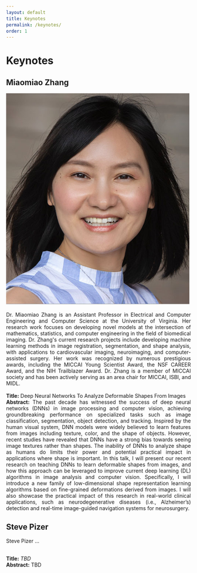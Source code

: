 ```yaml
---
layout: default
title: Keynotes
permalink: /keynotes/
order: 1
---
```

# Keynotes

## Miaomiao Zhang
<img style="float: left; margin: 0 20px 20px 0;" src="../images/miaomiao_zhang.jpg" alt="Miaomiao Zhang">
<p align="justify">Dr. Miaomiao Zhang is an Assistant Professor in Electrical and Computer Engineering and Computer Science at the University of Virginia. Her research work focuses on developing novel models at the intersection of mathematics, statistics, and computer engineering in the field of biomedical imaging. Dr. Zhang's current research projects include developing machine learning methods in image registration, segmentation, and shape analysis, with applications to cardiovascular imaging, neuroimaging, and computer-assisted surgery. Her work was recognized by numerous prestigious awards, including the MICCAI Young Scientist Award, the NSF CAREER Award, and the NIH Trailblazer Award. Dr. Zhang is a member of MICCAI society and has been actively serving as an area chair for MICCAI, ISBI, and MIDL.<br><br>
<b>Title:</b> Deep Neural Networks To Analyze Deformable Shapes From Images<br>
<b>Abstract:</b> The past decade has witnessed the success of deep neural networks (DNNs) in image processing and computer vision, achieving groundbreaking performance on specialized tasks such as image classification, segmentation, object detection, and tracking. Inspired by the human visual system, DNN models were widely believed to learn features from images including texture, color, and the shape of objects. However, recent studies have revealed that DNNs have a strong bias towards seeing image textures rather than shapes. The inability of DNNs to analyze shape as humans do limits their power and potential practical impact in applications where shape is important. In this talk, I will present our recent research on teaching DNNs to learn deformable shapes from images, and how this approach can be leveraged to improve current deep learning (DL) algorithms in image analysis and computer vision. Specifically, I will introduce a new family of low-dimensional shape representation learning algorithms based on fine-grained deformations derived from images.  I will also showcase the practical impact of this research in real-world clinical applications, such as neurodegenerative diseases (i.e., Alzheimer’s) detection and real-time image-guided navigation systems for neurosurgery. <br></p>

## Steve Pizer

<p align="justify">Steve Pizer ...<br><br>

<b>Title:</b> <i>TBD</i><br>
<b>Abstract:</b> TBD<br></p>